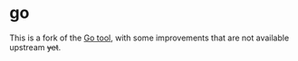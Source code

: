 # go

This is a fork of the [Go tool](https://golang.org/cmd/go/), with some improvements that are not available upstream <s>yet</s>.
